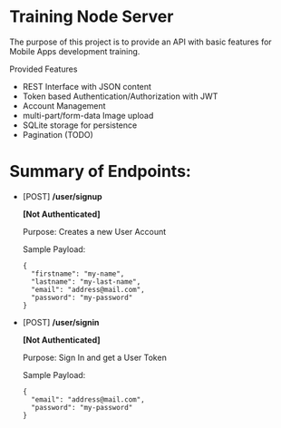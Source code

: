 # Training Node Server

The purpose of this project is to provide an API with basic features
for Mobile Apps development training.

Provided Features
- REST Interface with JSON content
- Token based Authentication/Authorization with JWT
- Account Management 
- multi-part/form-data Image upload
- SQLite storage for persistence
- Pagination (TODO)

# Summary of Endpoints:

- [POST] **/user/signup**

  **[Not Authenticated]**
  
  Purpose: Creates a new User Account
  
  Sample Payload:
  ```
  {
    "firstname": "my-name",
    "lastname": "my-last-name",
    "email": "address@mail.com",
    "password": "my-password"
  }
  ```
  

- [POST] **/user/signin**

  **[Not Authenticated]**

  Purpose: Sign In and get a User Token

  Sample Payload:
  ```
  {
    "email": "address@mail.com",
    "password": "my-password"
  }
  ```
  
  





